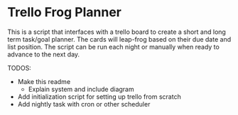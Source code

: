 
# Trello Frog Planner
This is a script that interfaces with a trello board to create a short and long term task/goal planner. The cards will leap-frog based on their due date and list position. The script can be run each night or manually when ready to advance to the next day.

TODOS:
  - Make this readme
    - Explain system and include diagram
  - Add initialization script for setting up trello from scratch
  - Add nightly task with cron or other scheduler
